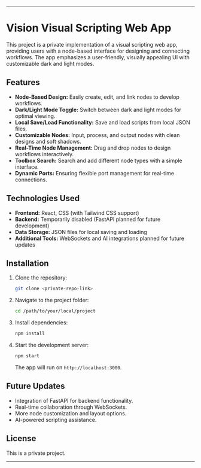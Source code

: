 
---

# Vision Visual Scripting Web App

This project is a private implementation of a visual scripting web app, providing users with a node-based interface for designing and connecting workflows. The app emphasizes a user-friendly, visually appealing UI with customizable dark and light modes.

## Features
- **Node-Based Design:** Easily create, edit, and link nodes to develop workflows.
- **Dark/Light Mode Toggle:** Switch between dark and light modes for optimal viewing.
- **Local Save/Load Functionality:** Save and load scripts from local JSON files.
- **Customizable Nodes:** Input, process, and output nodes with clean designs and soft shadows.
- **Real-Time Node Management:** Drag and drop nodes to design workflows interactively.
- **Toolbox Search:** Search and add different node types with a simple interface.
- **Dynamic Ports:** Ensuring flexible port management for real-time connections.

## Technologies Used
- **Frontend:** React, CSS (with Tailwind CSS support)
- **Backend:** Temporarily disabled (FastAPI planned for future development)
- **Data Storage:** JSON files for local saving and loading
- **Additional Tools:** WebSockets and AI integrations planned for future updates

## Installation

1. Clone the repository:
   ```bash
   git clone <private-repo-link>
   ```
2. Navigate to the project folder:
   ```bash
   cd /path/to/your/local/project
   ```
3. Install dependencies:
   ```bash
   npm install
   ```
4. Start the development server:
   ```bash
   npm start
   ```
   The app will run on `http://localhost:3000`.

## Future Updates
- Integration of FastAPI for backend functionality.
- Real-time collaboration through WebSockets.
- More node customization and layout options.
- AI-powered scripting assistance.

## License
This is a private project.

---

